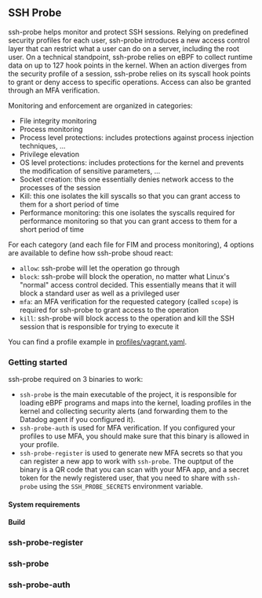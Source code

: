 ## SSH Probe

ssh-probe helps monitor and protect SSH sessions. Relying on predefined security profiles for each user, ssh-probe introduces a new access control layer that can restrict what a user can do on a server, including the root user. On a technical standpoint, ssh-probe relies on eBPF to collect runtime data on up to 127 hook points in the kernel. When an action diverges from the security profile of a session, ssh-probe relies on its syscall hook points to grant or deny access to specific operations. Access can also be granted through an MFA verification.

Monitoring and enforcement are organized in categories:

- File integrity monitoring
- Process monitoring
- Process level protections: includes protections against process injection techniques, ...
- Privilege elevation
- OS level protections: includes protections for the kernel and prevents the modification of sensitive parameters, ...
- Socket creation: this one essentially denies network access to the processes of the session
- Kill: this one isolates the kill syscalls so that you can grant access to them for a short period of time
- Performance monitoring: this one isolates the syscalls required for performance monitoring so that you can grant access to them for a short period of time

For each category (and each file for FIM and process monitoring), 4 options are available to define how ssh-probe shoud react:

- `allow`: ssh-probe will let the operation go through
- `block`: ssh-probe will block the operation, no matter what Linux's "normal" access control decided. This essentially means that it will block a standard user as well as a privileged user
- `mfa`: an MFA verification for the requested category (called `scope`) is required for ssh-probe to grant access to the operation
- `kill`: ssh-probe will block access to the operation and kill the SSH session that is responsible for trying to execute it

You can find a profile example in [profiles/vagrant.yaml](profiles/vagrant.yaml).

### Getting started

ssh-probe required on 3 binaries to work:

- `ssh-probe` is the main executable of the project, it is responsible for loading eBPF programs and maps into the kernel, loading profiles in the kernel and collecting security alerts (and forwarding them to the Datadog agent if you configured it).
- `ssh-probe-auth` is used for MFA verification. If you configured your profiles to use MFA, you should make sure that this binary is allowed in your profile.
- `ssh-probe-register` is used to generate new MFA secrets so that you can register a new app to work with `ssh-probe`. The ouptput of the binary is a QR code that you can scan with your MFA app, and a secret token for the newly registered user, that you need to share with `ssh-probe` using the `SSH_PROBE_SECRETS` environment variable.

#### System requirements
#### Build

### ssh-probe-register
### ssh-probe
### ssh-probe-auth
